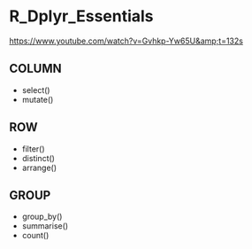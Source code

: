 # R_Dplyr_Essentials
https://www.youtube.com/watch?v=Gvhkp-Yw65U&amp;t=132s


## COLUMN
- select()
- mutate()

## ROW
- filter()
- distinct()
- arrange()

## GROUP
- group_by()
- summarise()
- count()



